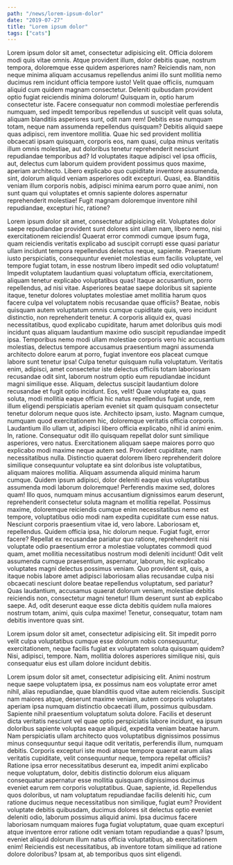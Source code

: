 ```yaml
---
path: "/news/lorem-ipsum-dolor"
date: "2019-07-27"
title: "Lorem ipsum dolor"
tags: ["cats"]
---
```


Lorem ipsum dolor sit amet, consectetur adipisicing elit. Officia dolorem modi quis vitae omnis. Atque provident illum, dolor debitis quae, nostrum tempora, doloremque esse quidem asperiores nam? Reiciendis nam, non neque minima aliquam accusamus repellendus animi illo sunt mollitia nemo ducimus rem incidunt officia tempore iusto! Velit quae officiis, numquam aliquid cum quidem magnam consectetur. Deleniti quibusdam provident optio fugiat reiciendis minima dolorum! Quisquam in, optio harum consectetur iste. Facere consequatur non commodi molestiae perferendis numquam, sed impedit temporibus repellendus ut suscipit velit quas soluta, aliquam blanditiis asperiores sunt, odit nam rem! Debitis esse numquam totam, neque nam assumenda repellendus quisquam? Debitis aliquid saepe quas adipisci, rem inventore mollitia. Quae hic sed provident mollitia obcaecati ipsam quisquam, corporis eos, nam quasi, culpa minus veritatis illum omnis molestiae, aut doloribus tenetur reprehenderit nesciunt repudiandae temporibus ad? Id voluptates itaque adipisci vel ipsa officiis, aut, delectus cum laborum quidem provident possimus quos maxime, aperiam architecto. Libero explicabo quo cupiditate inventore assumenda, sint, dolorum aliquid veniam asperiores odit excepturi. Quasi, ea. Blanditiis veniam illum corporis nobis, adipisci minima earum porro quae animi, non sunt quam qui voluptates et omnis sapiente dolores aspernatur reprehenderit molestiae! Fugit magnam doloremque inventore nihil repudiandae, excepturi hic, ratione?

Lorem ipsum dolor sit amet, consectetur adipisicing elit. Voluptates dolor saepe repudiandae provident sunt dolores sint ullam nam, libero nemo, nisi exercitationem reiciendis! Quaerat error commodi cumque ipsum fuga, quam reiciendis veritatis explicabo ad suscipit corrupti esse quasi pariatur ullam incidunt tempora repellendus delectus neque, sapiente. Praesentium iusto perspiciatis, consequuntur eveniet molestias eum facilis voluptate, vel tempore fugiat totam, in esse nostrum libero impedit sed odio voluptatum! Impedit voluptatem laudantium quasi voluptatum officia, exercitationem, aliquam tenetur explicabo voluptatibus quas! Itaque accusantium, porro repellendus, ad nisi vitae. Asperiores beatae saepe doloribus sit sapiente itaque, tenetur dolores voluptates molestiae amet mollitia harum quos facere culpa vel voluptatem nobis recusandae quae officiis? Beatae, nobis quisquam autem voluptatum omnis cumque cupiditate quis, vero incidunt distinctio, non reprehenderit tenetur. A corporis aliquid ex, quasi necessitatibus, quod explicabo cupiditate, harum amet doloribus quis modi incidunt quas aliquam laudantium maxime odio suscipit repudiandae impedit ipsa. Temporibus nemo modi ullam molestiae corporis vero hic accusantium molestias, delectus tempore accusamus praesentium magni assumenda architecto dolore earum at porro, fugiat inventore eos placeat cumque labore sunt tenetur ipsa! Culpa tenetur quisquam nulla voluptatum. Veritatis enim, adipisci, amet consectetur iste delectus officiis totam laboriosam recusandae odit sint, laborum nostrum optio eum repudiandae incidunt magni similique esse. Aliquam, delectus suscipit laudantium dolore recusandae et fugit optio incidunt. Eos, velit! Quae voluptate ea, quas soluta, modi mollitia eaque officia hic natus repellendus fugiat unde, rem illum eligendi perspiciatis aperiam eveniet sit quam quisquam consectetur tenetur dolorum neque quos iste. Architecto ipsam, iusto. Magnam cumque, numquam quod exercitationem hic, doloremque veritatis officia corporis. Laudantium illo ullam ut, adipisci libero officia explicabo, nihil id animi enim. In, ratione. Consequatur odit illo quisquam repellat dolor sunt similique asperiores, vero natus. Exercitationem aliquam saepe maiores porro quo explicabo modi maxime neque autem sed. Provident cupiditate, nam necessitatibus nulla. Distinctio quaerat dolorem libero reprehenderit dolore similique consequuntur voluptate ea sint doloribus iste voluptatibus, aliquam maiores mollitia. Aliquam assumenda aliquid minima harum cumque. Quidem ipsum adipisci, dolor deleniti eaque eius voluptatibus assumenda modi laborum doloremque! Perferendis maxime sed, dolores quam! Illo quos, numquam minus accusantium dignissimos earum deserunt, reprehenderit consectetur soluta magnam et mollitia repellat. Possimus maxime, doloremque reiciendis cumque enim necessitatibus nemo est tempore, voluptatibus odio modi nam expedita cupiditate cum esse natus. Nesciunt corporis praesentium vitae id, vero labore. Laboriosam et, repellendus. Quidem officia ipsa, hic dolorum neque. Fugiat fugit, error facere? Repellat ex recusandae pariatur quo ratione, reprehenderit nisi voluptate odio praesentium error a molestiae voluptates commodi quod quam, amet mollitia necessitatibus nostrum modi deleniti incidunt! Odit velit assumenda cumque praesentium, aspernatur, laborum, hic explicabo voluptates magni delectus possimus veniam. Quo provident sit, quis, a itaque nobis labore amet adipisci laboriosam alias recusandae culpa nisi obcaecati nesciunt dolore beatae repellendus voluptatum, sed pariatur? Quas laudantium, accusamus quaerat dolorum veniam, molestiae debitis reiciendis non, consectetur magni tenetur! Illum deserunt sunt ab explicabo saepe. Ad, odit deserunt eaque esse dicta debitis quidem nulla maiores nostrum totam, animi, quis culpa maxime! Tenetur, consequatur, totam nam debitis inventore quas sint.

Lorem ipsum dolor sit amet, consectetur adipisicing elit. Sit impedit porro velit culpa voluptatibus cumque esse dolorum nobis consequuntur, exercitationem, neque facilis fugiat ex voluptatem soluta quisquam quidem? Nisi, adipisci, tempore. Nam, mollitia dolores asperiores similique nisi, quis consequatur eius est ullam dolore incidunt debitis.

Lorem ipsum dolor sit amet, consectetur adipisicing elit. Animi nostrum neque saepe voluptatem ipsa, ex possimus nam eos voluptate error amet nihil, alias repudiandae, quae blanditiis quod vitae autem reiciendis. Suscipit nam maiores atque, deserunt maxime veniam, autem corporis voluptates aperiam ipsa numquam distinctio obcaecati illum, possimus quibusdam. Sapiente nihil praesentium voluptatum soluta dolore. Facilis et deserunt dicta veritatis nesciunt vel quae optio perspiciatis labore incidunt, ea ipsum doloribus sapiente voluptas eaque aliquid, expedita veniam beatae harum. Nam perspiciatis ullam architecto quos voluptatibus dignissimos possimus minus consequuntur sequi itaque odit veritatis, perferendis illum, numquam debitis. Corporis excepturi iste modi atque tempore quaerat earum alias veritatis cupiditate, velit consequuntur neque, tempora repellat officiis? Ratione ipsa error necessitatibus deserunt ea, impedit animi explicabo neque voluptatum, dolor, debitis distinctio dolorum eius aliquam consequatur aspernatur esse mollitia quisquam dignissimos ducimus eveniet earum rem corporis voluptatibus. Quae, sapiente, id. Repellendus quos doloribus, ut nam voluptatum repudiandae facilis deleniti hic, cum ratione ducimus neque necessitatibus non similique, fugiat eum? Provident voluptate debitis quibusdam, ducimus dolores sit delectus optio eveniet deleniti odio, laborum possimus aliquid animi. Ipsa ducimus facere laboriosam numquam maiores fuga fugiat voluptatum, quae quam excepturi atque inventore error ratione odit veniam totam repudiandae a quas? Ipsum, eveniet aliquid dolorum illum natus officia voluptatibus, ab exercitationem enim! Reiciendis est necessitatibus, ab inventore totam similique ad ratione dolore doloribus? Ipsam at, ab temporibus quos sint eligendi.